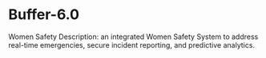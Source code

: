 # Buffer-6.0

Women Safety
Description:
an integrated Women Safety System to address real-time emergencies, secure incident reporting, and predictive analytics.

